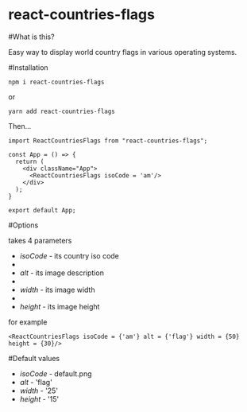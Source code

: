 # react-countries-flags

#What is this?

Easy way to display world country flags in various operating systems. 

#Installation

`npm i react-countries-flags`

or

`yarn add react-countries-flags`

Then...

```
import ReactCountriesFlags from "react-countries-flags";

const App = () => {
  return (
    <div className="App">
      <ReactCountriesFlags isoCode = 'am'/>
    </div>
  );
}

export default App;

```
#Options

<ReactCountriesFlags/> takes 4 parameters
* *isoCode* - its country iso code
* 
* *alt* - its image description
* 
* *width* - its image width
* 
* *height* - its image height 

for example 

```
<ReactCountriesFlags isoCode = {'am'} alt = {'flag'} width = {50} height = {30}/>
```

#Default values

* *isoCode* - default.png
* *alt* - 'flag'
* *width* - '25'
* *height* - '15'
